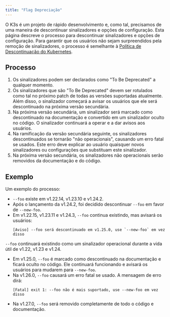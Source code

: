 ```yaml
---
title: "Flag Depreciação"
---
```


O K3s é um projeto de rápido desenvolvimento e, como tal, precisamos de uma maneira de descontinuar sinalizadores e opções de configuração. Esta página descreve o processo para descontinuar sinalizadores e opções de configuração. Para garantir que os usuários não sejam surpreendidos pela remoção de sinalizadores, o processo é semelhante à [Política de Descontinuação do Kubernetes](https://kubernetes.io/docs/reference/using-api/deprecation-policy/).

## Processo

1) Os sinalizadores podem ser declarados como "To Be Deprecated" a qualquer momento.
2) Os sinalizadores que são "To Be Deprecated" devem ser rotulados como tal no próximo patch de todas as versões suportadas atualmente. Além disso, o sinalizador começará a avisar os usuários que ele será descontinuado na próxima versão secundária.
3) Na próxima versão secundária, um sinalizador será marcado como descontinuado na documentação e convertido em um sinalizador oculto no código. O sinalizador continuará a operar e a dar avisos aos usuários.
4) Na ramificação da versão secundária seguinte, os sinalizadores descontinuados se tornarão "não operacionais", causando um erro fatal se usados. Este erro deve explicar ao usuário quaisquer novos sinalizadores ou configurações que substituam este sinalizador.
5) Na próxima versão secundária, os sinalizadores não operacionais serão removidos da documentação e do código.

## Exemplo

Um exemplo do processo:

- `--foo` existe em v1.22.14, v1.23.10 e v1.24.2.
- Após o lançamento da v1.24.2, foi decidido descontinuar `--foo` em favor de `--new-foo`.
- Em v1.22.15, v1.23.11 e v1.24.3, `--foo` continua existindo, mas avisará os usuários:
    ```
    [Aviso] --foo será descontinuado em v1.25.0, use `--new-foo` em vez disso
    ```
`--foo` continuará existindo como um sinalizador operacional durante a vida útil de v1.22, v1.23 e v1.24.
- Em v1.25.0, `--foo` é marcado como descontinuado na documentação e ficará oculto no código. Ele continuará funcionando e avisará os usuários para mudarem para `--new-foo`.
- Na v1.26.0, `--foo` causará um erro fatal se usado. A mensagem de erro dirá:
    ```
    [Fatal] exit 1: --foo não é mais suportado, use --new-foo em vez disso
    ```
- Na v1.27.0, `--foo` será removido completamente de todo o código e documentação.
